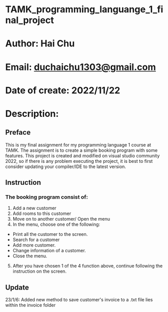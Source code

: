 # TAMK_programming_languange_1_final_project
# Author: Hai Chu
# Email: duchaichu1303@gmail.com
# Date of create: 2022/11/22
# Description:


## Preface
This is my final assignment for my programming language 1 course at TAMK. 
The assignment is to create a simple booking program with some features.
This project is created and modified on visual studio community 2022, so if there is any problem executing the project, it is best to first consider updating your compiler/IDE to the latest version.


## Instruction
### The booking program consist of:
1. Add a new customer
2. Add rooms to this customer
3. Move on to another customer/ Open the menu
4. In the menu, choose one of the following:
  - Print all the customer to the screen.
  - Search for a customer
  - Add more customer.
  - Change information of a customer.
  - Close the menu.
5. After you have chosen 1 of the 4 function above, continue following the instruction on the screen.


## Update
23/1/6: Added new method to save customer's invoice to a .txt file lies within the invoice folder
